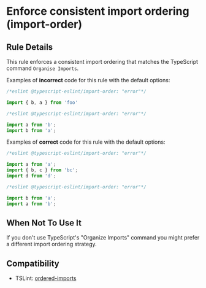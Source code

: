 # Enforce consistent import ordering (import-order)

## Rule Details

This rule enforces a consistent import ordering that matches the TypeScript command `Organise Imports`.

Examples of **incorrect** code for this rule with the default options:

<!-- prettier-ignore -->
```js
/*eslint @typescript-eslint/import-order: "error"*/

import { b, a } from 'foo'
```

<!-- prettier-ignore -->
```js
/*eslint @typescript-eslint/import-order: "error"*/

import a from 'b';
import b from 'a';
```

Examples of **correct** code for this rule with the default options:

<!-- prettier-ignore -->
```js
/*eslint @typescript-eslint/import-order: "error"*/

import a from 'a';
import { b, c } from 'bc';
import d from 'd';
```

<!-- prettier-ignore -->
```js
/*eslint @typescript-eslint/import-order: "error"*/

import b from 'a';
import a from 'b';
```

## When Not To Use It

If you don't use TypeScript's "Organize Imports" command you might prefer a different import ordering strategy.

## Compatibility

- TSLint: [ordered-imports](https://palantir.github.io/tslint/rules/ordered-imports/)
